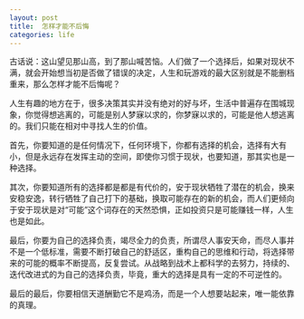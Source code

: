 ```yaml
---
layout: post
title:  怎样才能不后悔
categories: life
---
```

古话说：这山望见那山高，到了那山喊苦恼。人们做了一个选择后，如果对现状不满，就会开始想当初是否做了错误的决定，人生和玩游戏的最大区别就是不能删档重来，那么怎样才能不后悔呢？

人生有趣的地方在于，很多决策其实并没有绝对的好与坏，生活中普遍存在围城现象，你觉得想逃离的，可能是别人梦寐以求的，你梦寐以求的，可能是他人想逃离的。我们只能在相对中寻找人生的价值。

首先，你要知道的是任何情况下，任何环境下，你都有选择的机会，选择有大有小，但是永远存在发挥主动的空间，即使你习惯于现状，也要知道，那其实也是一种选择。

其次，你要知道所有的选择都是都是有代价的，安于现状牺牲了潜在的机会，换来安稳安逸，转行牺牲了自己打下的基础，换取可能存在的新的机会，而人们更倾向于安于现状是对“可能”这个词存在的天然恐惧，正如投资只是可能赚钱一样，人生也是如此。

最后，你要为自己的选择负责，竭尽全力的负责，所谓尽人事安天命，而尽人事并不是一个低标准，需要不断打破自己的舒适区，重构自己的思维和行动，将选择带来的可能的概率不断提高，反复尝试。从战略到战术上都科学的去努力，持续的、迭代改进式的为自己的选择负责，毕竟，重大的选择是具有一定的不可逆性的。

最后的最后，你要相信天道酬勤它不是鸡汤，而是一个人想要站起来，唯一能依靠的真理。